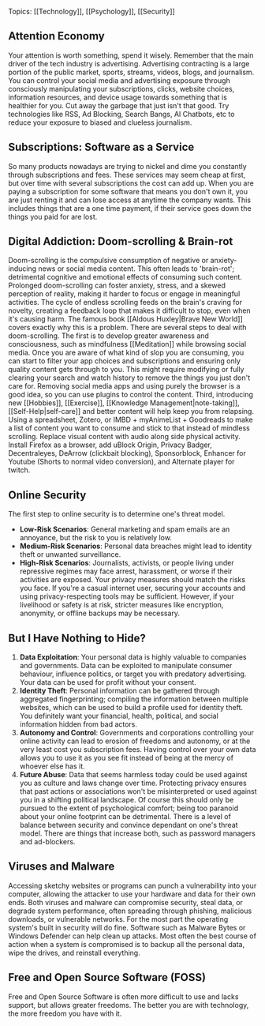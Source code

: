 Topics: [[Technology]], [[Psychology]], [[Security]]  
## Attention Economy
Your attention is worth something, spend it wisely. Remember that the main driver of the tech industry is advertising. Advertising contracting is a large portion of the public market, sports, streams, videos, blogs, and journalism. You can control your social media and advertising exposure through consciously manipulating your subscriptions, clicks, website choices, information resources, and device usage towards something that is healthier for you. Cut away the garbage that just isn't that good. Try technologies like RSS, Ad Blocking, Search Bangs, AI Chatbots, etc to reduce your exposure to biased and clueless journalism.
## Subscriptions: Software as a Service
So many products nowadays are trying to nickel and dime you constantly through subscriptions and fees. These services may seem cheap at first, but over time with several subscriptions the cost can add up. When you are paying a subscription for some software that means you don't own it, you are just renting it and can lose access at anytime the company wants. This includes things that are a one time payment, if their service goes down the things you paid for are lost.
## Digital Addiction: Doom-scrolling & Brain-rot
Doom-scrolling is the compulsive consumption of negative or anxiety-inducing news or social media content. This often leads to 'brain-rot'; detrimental cognitive and emotional effects of consuming such content. Prolonged doom-scrolling can foster anxiety, stress, and a skewed perception of reality, making it harder to focus or engage in meaningful activities. The cycle of endless scrolling feeds on the brain's craving for novelty, creating a feedback loop that makes it difficult to stop, even when it's causing harm. The famous book [[Aldous Huxley|Brave New World]] covers exactly why this is a problem.
There are several steps to deal with doom-scrolling. The first is to develop greater awareness and consciousness, such as mindfulness [[Meditation]] while browsing social media. Once you are aware of what kind of slop you are consuming, you can start to filter your app choices and subscriptions and ensuring only quality content gets through to you. This might require modifying or fully clearing your search and watch history to remove the things you just don't care for. Removing social media apps and using purely the browser is a good idea, so you can use plugins to control the content. Third, introducing new [[Hobbies]], [[Exercise]], [[Knowledge Management|note-taking]], [[Self-Help|self-care]] and better content will help keep you from relapsing. Using a spreadsheet, Zotero, or IMBD + myAnimeList + Goodreads to make a list of content you want to consume and stick to that instead of mindless scrolling. Replace visual content with audio along side physical activity. Install Firefox as a browser, add uBlock Origin, Privacy Badger, Decentraleyes, DeArrow (clickbait blocking), Sponsorblock, Enhancer for Youtube (Shorts to normal video conversion), and Alternate player for twitch.
## Online Security
The first step to online security is to determine one's threat model.
- **Low-Risk Scenarios**: General marketing and spam emails are an annoyance, but the risk to you is relatively low.
- **Medium-Risk Scenarios**: Personal data breaches might lead to identity theft or unwanted surveillance.
- **High-Risk Scenarios**: Journalists, activists, or people living under repressive regimes may face arrest, harassment, or worse if their activities are exposed.
Your privacy measures should match the risks you face. If you're a casual internet user, securing your accounts and using privacy-respecting tools may be sufficient. However, if your livelihood or safety is at risk, stricter measures like encryption, anonymity, or offline backups may be necessary.
## But I Have Nothing to Hide?
1. **Data Exploitation**: Your personal data is highly valuable to companies and governments. Data can be exploited to manipulate consumer behaviour, influence politics, or target you with predatory advertising. Your data can be used for profit without your consent.
2. **Identity Theft**: Personal information can be gathered through aggregated fingerprinting; compiling the information between multiple websites, which can be used to build a profile used for identity theft. You definitely want your financial, health, political, and social information hidden from bad actors.
3. **Autonomy and Control**: Governments and corporations controlling your online activity can lead to erosion of freedoms and autonomy, or at the very least cost you subscription fees. Having control over your own data allows you to use it as you see fit instead of being at the mercy of whoever else has it.
4. **Future Abuse**: Data that seems harmless today could be used against you as culture and laws change over time. Protecting privacy ensures that past actions or associations won't be misinterpreted or used against you in a shifting political landscape.
Of course this should only be pursued to the extent of psychological comfort; being too paranoid about your online footprint can be detrimental. There is a level of balance between security and convince dependant on one's threat model. There are things that increase both, such as password managers and ad-blockers.
## Viruses and Malware
Accessing sketchy websites or programs can punch a vulnerability into your computer, allowing the attacker to use your hardware and data for their own ends. Both viruses and malware can compromise security, steal data, or degrade system performance, often spreading through phishing, malicious downloads, or vulnerable networks. For the most part the operating system's built in security will do fine. Software such as Malware Bytes or Windows Defender can help clean up attacks. Most often the best course of action when a system is compromised is to backup all the personal data, wipe the drives, and reinstall everything.
## Free and Open Source Software (FOSS)
Free and Open Source Software is often more difficult to use and lacks support, but allows greater freedoms. The better you are with technology, the more freedom you have with it.
